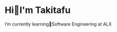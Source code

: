 <h1>Hi👋I'm Takitafu</h1>

I’m currently learning🌱Software Engineering at ALX

<!---
Takitafu/Takitafu is a ✨ special ✨ repository because its `README.md` (this file) appears on your GitHub profile.
You can click the Preview link to take a look at your changes.
--->
